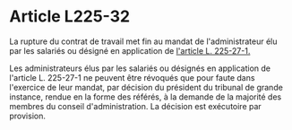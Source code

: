 # Article L225-32

<p>La rupture du contrat de travail met fin au mandat de l'administrateur élu par les salariés ou désigné en application de <a href='/affichCodeArticle.do?cidTexte=LEGITEXT000005634379&idArticle=LEGIARTI000027549687&dateTexte=&categorieLien=cid'>l'article L. 225-27-1.</a></p><p>Les administrateurs élus par les salariés ou désignés en application de l'article L. 225-27-1 ne peuvent être révoqués que pour faute dans l'exercice de leur mandat, par décision du président du tribunal de grande instance, rendue en la forme des référés, à la demande de la majorité des membres du conseil d'administration. La décision est exécutoire par provision.</p>
